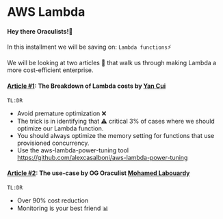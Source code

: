 # AWS Lambda 

#### Hey there Oraculists!🚀 

In this installment we will be saving on: `Lambda functions`⚡

We will be looking at two articles 📖 that walk us through making Lambda a more cost-efficient enterprise.

#### [Article #1](https://theburningmonk.com/2022/07/the-best-ways-to-save-money-on-lambda/): The Breakdown of Lambda costs by [Yan Cui](https://theburningmonk.com/)
`TL:DR`
- Avoid premature optimization ❌
- The trick is in identifying that ⚠️ critical 3% of cases where we should optimize our Lambda function.
- You should always optimize the memory setting for functions that use provisioned concurrency.
- Use the aws-lambda-power-tuning tool https://github.com/alexcasalboni/aws-lambda-power-tuning

#### [Article #2](https://blog.labouardy.com/how-we-reduced-lambda-functions-costs-by-thousands-of-dollars/): The use-case by OG Oraculist [Mohamed Labouardy](https://blog.labouardy.com/)

`TL:DR`
- Over 90% cost reduction
- Monitoring is your best friend 📊